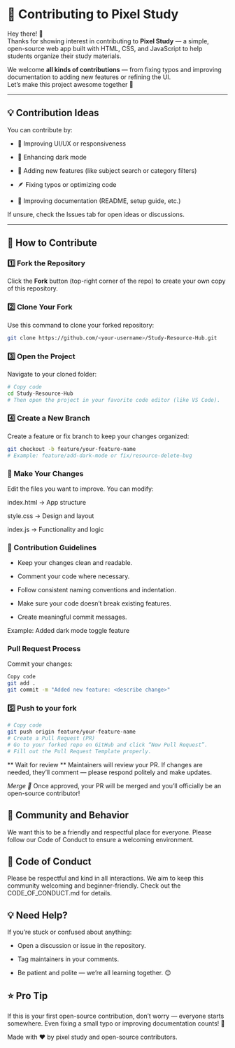 # 🤝 Contributing to Pixel Study

Hey there! 👋  
Thanks for showing interest in contributing to **Pixel Study** — a simple, open-source web app built with HTML, CSS, and JavaScript to help students organize their study materials.

We welcome **all kinds of contributions** — from fixing typos and improving documentation to adding new features or refining the UI.  
Let’s make this project awesome together 💪

---

## 💡 Contribution Ideas

You can contribute by:

- 🧠 Improving UI/UX or responsiveness

- 🌙 Enhancing dark mode

- 🧾 Adding new features (like subject search or category filters)

- 🪶 Fixing typos or optimizing code

- 🧰 Improving documentation (README, setup guide, etc.)

If unsure, check the Issues tab for open ideas or discussions.

---

## 🚀 How to Contribute

### 1️⃣ Fork the Repository
Click the **Fork** button (top-right corner of the repo) to create your own copy of this repository.

### 2️⃣ Clone Your Fork
Use this command to clone your forked repository:
```bash
git clone https://github.com/<your-username>/Study-Resource-Hub.git
```

### 3️⃣ Open the Project
Navigate to your cloned folder:

```bash
# Copy code
cd Study-Resource-Hub
# Then open the project in your favorite code editor (like VS Code).
```
### 4️⃣ Create a New Branch

Create a feature or fix branch to keep your changes organized:
```bash
git checkout -b feature/your-feature-name
# Example: feature/add-dark-mode or fix/resource-delete-bug
```

### 🧠 Make Your Changes
Edit the files you want to improve. You can modify:

index.html → App structure

style.css → Design and layout

index.js → Functionality and logic

### 🧩 Contribution Guidelines
- Keep your changes clean and readable.

- Comment your code where necessary.

- Follow consistent naming conventions and indentation.

- Make sure your code doesn’t break existing features.

- Create meaningful commit messages.

Example: Added dark mode toggle feature

### Pull Request Process
Commit your changes:

```bash
Copy code
git add .
git commit -m "Added new feature: <describe change>"
```
### 5️⃣ Push to your fork

```bash
# Copy code
git push origin feature/your-feature-name
# Create a Pull Request (PR)
# Go to your forked repo on GitHub and click “New Pull Request”.
# Fill out the Pull Request Template properly.
```
** Wait for review **
Maintainers will review your PR. If changes are needed, they’ll comment — please respond politely and make updates.

*Merge 🎉*
Once approved, your PR will be merged and you’ll officially be an open-source contributor!

## 💬 Community and Behavior
We want this to be a friendly and respectful place for everyone.
Please follow our Code of Conduct to ensure a welcoming environment.

## 🧠 Code of Conduct

Please be respectful and kind in all interactions.
We aim to keep this community welcoming and beginner-friendly.
Check out the CODE_OF_CONDUCT.md
 for details.

## 💡 Need Help?
If you’re stuck or confused about anything:

- Open a discussion or issue in the repository.

- Tag maintainers in your comments.

- Be patient and polite — we’re all learning together. 😊

## ⭐ Pro Tip
If this is your first open-source contribution, don’t worry — everyone starts somewhere.
Even fixing a small typo or improving documentation counts! 🙌

Made with ❤️ by pixel study and open-source contributors.